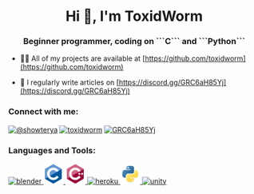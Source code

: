 <h1 align="center">Hi 👋, I'm ToxidWorm</h1>
<h3 align="center">Beginner programmer, coding on ```C``` and ```Python```</h3>

- 👨‍💻 All of my projects are available at [https://github.com/toxidworm](https://github.com/toxidworm)

- 📝 I regularly write articles on [https://discord.gg/GRC6aH85Yj](https://discord.gg/GRC6aH85Yj)

<h3 align="left">Connect with me:</h3>
<p align="left">
<a href="https://twitter.com/@showterya" target="blank"><img align="center" src="https://raw.githubusercontent.com/rahuldkjain/github-profile-readme-generator/master/src/images/icons/Social/twitter.svg" alt="@showterya" height="30" width="40" /></a>
<a href="https://www.youtube.com/channel/UCFiw-OP1B4xURzZ1ikG1tYg" target="blank"><img align="center" src="https://raw.githubusercontent.com/rahuldkjain/github-profile-readme-generator/master/src/images/icons/Social/youtube.svg" alt="toxidworm" height="30" width="40" /></a>
<a href="https://discord.gg/GRC6aH85Yj" target="blank"><img align="center" src="https://raw.githubusercontent.com/rahuldkjain/github-profile-readme-generator/master/src/images/icons/Social/discord.svg" alt="GRC6aH85Yj" height="30" width="40" /></a>
</p>

<h3 align="left">Languages and Tools:</h3>
<p align="left"> <a href="https://www.blender.org/" target="_blank"> <img src="https://download.blender.org/branding/community/blender_community_badge_white.svg" alt="blender" width="40" height="40"/> </a> <a href="https://www.cprogramming.com/" target="_blank"> <img src="https://raw.githubusercontent.com/devicons/devicon/master/icons/c/c-original.svg" alt="c" width="40" height="40"/> </a> <a href="https://www.w3schools.com/cpp/" target="_blank"> <img src="https://raw.githubusercontent.com/devicons/devicon/master/icons/cplusplus/cplusplus-original.svg" alt="cplusplus" width="40" height="40"/> </a> <a href="https://heroku.com" target="_blank"> <img src="https://www.vectorlogo.zone/logos/heroku/heroku-icon.svg" alt="heroku" width="40" height="40"/> </a> <a href="https://www.python.org" target="_blank"> <img src="https://raw.githubusercontent.com/devicons/devicon/master/icons/python/python-original.svg" alt="python" width="40" height="40"/> </a> <a href="https://unity.com/" target="_blank"> <img src="https://www.vectorlogo.zone/logos/unity3d/unity3d-icon.svg" alt="unity" width="40" height="40"/> </a> </p>
